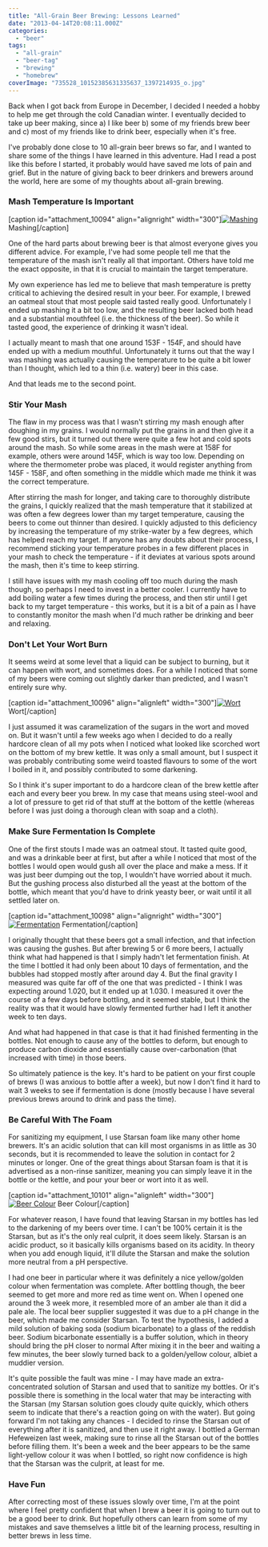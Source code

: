 ```yaml
---
title: "All-Grain Beer Brewing: Lessons Learned"
date: "2013-04-14T20:08:11.000Z"
categories: 
  - "beer"
tags: 
  - "all-grain"
  - "beer-tag"
  - "brewing"
  - "homebrew"
coverImage: "735528_10152385631335637_1397214935_o.jpg"
---
```


Back when I got back from Europe in December, I decided I needed a hobby to help me get through the cold Canadian winter. I eventually decided to take up beer making, since a) I like beer b) some of my friends brew beer and c) most of my friends like to drink beer, especially when it's free.

I've probably done close to 10 all-grain beer brews so far, and I wanted to share some of the things I have learned in this adventure. Had I read a post like this before I started, it probably would have saved me lots of pain and grief. But in the nature of giving back to beer drinkers and brewers around the world, here are some of my thoughts about all-grain brewing.

### Mash Temperature Is Important

\[caption id="attachment\_10094" align="alignright" width="300"\][![Mashing](images/736697_10152385631370637_1509096457_o-300x225.jpg)](http://www.migratorynerd.com/wordpress/wp-content/uploads/2013/04/736697_10152385631370637_1509096457_o.jpg) Mashing\[/caption\]

One of the hard parts about brewing beer is that almost everyone gives you different advice. For example, I've had some people tell me that the temperature of the mash isn't really all that important. Others have told me the exact opposite, in that it is crucial to maintain the target temperature.

My own experience has led me to believe that mash temperature is pretty critical to achieving the desired result in your beer. For example, I brewed an oatmeal stout that most people said tasted really good. Unfortunately I ended up mashing it a bit too low, and the resulting beer lacked both head and a substantial mouthfeel (i.e. the thickness of the beer). So while it tasted good, the experience of drinking it wasn't ideal.

I actually meant to mash that one around 153F - 154F, and should have ended up with a medium mouthful. Unfortunately it turns out that the way I was mashing was actually causing the temperature to be quite a bit lower than I thought, which led to a thin (i.e. watery) beer in this case.

And that leads me to the second point.

### Stir Your Mash

The flaw in my process was that I wasn't stirring my mash enough after doughing in my grains. I would normally put the grains in and then give it a few good stirs, but it turned out there were quite a few hot and cold spots around the mash. So while some areas in the mash were at 158F for example, others were around 145F, which is way too low. Depending on where the thermometer probe was placed, it would register anything from 145F - 158F, and often something in the middle which made me think it was the correct temperature.

After stirring the mash for longer, and taking care to thoroughly distribute the grains, I quickly realized that the mash temperature that it stabilized at was often a few degrees lower than my target temperature, causing the beers to come out thinner than desired. I quickly adjusted to this deficiency by increasing the temperature of my strike-water by a few degrees, which has helped reach my target. If anyone has any doubts about their process, I recommend sticking your temperature probes in a few different places in your mash to check the temperature - if it deviates at various spots around the mash, then it's time to keep stirring.

I still have issues with my mash cooling off too much during the mash though, so perhaps I need to invest in a better cooler. I currently have to add boiling water a few times during the process, and then stir until I get back to my target temperature - this works, but it is a bit of a pain as I have to constantly monitor the mash when I'd much rather be drinking and beer and relaxing.

### Don't Let Your Wort Burn

It seems weird at some level that a liquid can be subject to burning, but it can happen with wort, and sometimes does. For a while I noticed that some of my beers were coming out slightly darker than predicted, and I wasn't entirely sure why.

\[caption id="attachment\_10096" align="alignleft" width="300"\][![Wort](images/735528_10152385631335637_1397214935_o-300x225.jpg)](http://www.migratorynerd.com/wordpress/wp-content/uploads/2013/04/735528_10152385631335637_1397214935_o.jpg) Wort\[/caption\]

I just assumed it was caramelization of the sugars in the wort and moved on. But it wasn't until a few weeks ago when I decided to do a really hardcore clean of all my pots when I noticed what looked like scorched wort on the bottom of my brew kettle. It was only a small amount, but I suspect it was probably contributing some weird toasted flavours to some of the wort I boiled in it, and possibly contributed to some darkening.

So I think it's super important to do a hardcore clean of the brew kettle after each and every beer you brew. In my case that means using steel-wool and a lot of pressure to get rid of that stuff at the bottom of the kettle (whereas before I was just doing a thorough clean with soap and a cloth).

### Make Sure Fermentation Is Complete

One of the first stouts I made was an oatmeal stout. It tasted quite good, and was a drinkable beer at first, but after a while I noticed that most of the bottles I would open would gush all over the place and make a mess. If it was just beer dumping out the top, I wouldn't have worried about it much. But the gushing process also disturbed all the yeast at the bottom of the bottle, which meant that you'd have to drink yeasty beer, or wait until it all settled later on.

\[caption id="attachment\_10098" align="alignright" width="300"\][![Fermentation](images/168550_10152716999010637_1928322921_n-300x225.jpg)](http://www.migratorynerd.com/wordpress/wp-content/uploads/2013/04/168550_10152716999010637_1928322921_n.jpg) Fermentation\[/caption\]

I originally thought that these beers got a small infection, and that infection was causing the gushes. But after brewing 5 or 6 more beers, I actually think what had happened is that I simply hadn't let fermentation finish. At the time I bottled it had only been about 10 days of fermentation, and the bubbles had stopped mostly after around day 4. But the final gravity I measured was quite far off of the one that was predicted - I think I was expecting around 1.020, but it ended up at 1.030. I measured it over the course of a few days before bottling, and it seemed stable, but I think the reality was that it would have slowly fermented further had I left it another week to ten days.

And what had happened in that case is that it had finished fermenting in the bottles. Not enough to cause any of the bottles to deform, but enough to produce carbon dioxide and essentially cause over-carbonation (that increased with time) in those beers.

So ultimately patience is the key. It's hard to be patient on your first couple of brews (I was anxious to bottle after a week), but now I don't find it hard to wait 3 weeks to see if fermentation is done (mostly because I have several previous brews around to drink and pass the time).

### Be Careful With The Foam

For sanitizing my equipment, I use Starsan foam like many other home brewers. It's an acidic solution that can kill most organisms in as little as 30 seconds, but it is recommended to leave the solution in contact for 2 minutes or longer. One of the great things about Starsan foam is that it is advertised as a non-rinse sanitizer, meaning you can simply leave it in the bottle or the kettle, and pour your beer or wort into it as well.

\[caption id="attachment\_10101" align="alignleft" width="300"\][![Beer Colour](images/529319_10152737224595637_2122518071_n-300x300.jpg)](http://www.migratorynerd.com/wordpress/wp-content/uploads/2013/04/529319_10152737224595637_2122518071_n.jpg) Beer Colour\[/caption\]

For whatever reason, I have found that leaving Starsan in my bottles has led to the darkening of my beers over time. I can't be 100% certain it is the Starsan, but as it's the only real culprit, it does seem likely. Starsan is an acidic product, so it basically kills organisms based on its acidity. In theory when you add enough liquid, it'll dilute the Starsan and make the solution more neutral from a pH perspective.

I had one beer in particular where it was definitely a nice yellow/golden colour when fermentation was complete. After bottling though, the beer seemed to get more and more red as time went on. When I opened one around the 3 week more, it resembled more of an amber ale than it did a pale ale. The local beer supplier suggested it was due to a pH change in the beer, which made me consider Starsan. To test the hypothesis, I added a mild solution of baking soda (sodium bicarbonate) to a glass of the reddish beer. Sodium bicarbonate essentially is a buffer solution, which in theory should bring the pH closer to normal After mixing it in the beer and waiting a few minutes, the beer slowly turned back to a golden/yellow colour, albiet a muddier version.

It's quite possible the fault was mine - I may have made an extra-concentrated solution of Starsan and used that to sanitize my bottles. Or it's possible there is something in the local water that may be interacting with the Starsan (my Starsan solution goes cloudy quite quickly, which others seem to indicate that there's a reaction going on with the water). But going forward I'm not taking any chances - I decided to rinse the Starsan out of everything after it is sanitized, and then use it right away. I bottled a German Hefeweizen last week, making sure to rinse all the Starsan out of the bottles before filling them. It's been a week and the beer appears to be the same light-yellow colour it was when I bottled, so right now confidence is high that the Starsan was the culprit, at least for me.

### Have Fun

After correcting most of these issues slowly over time, I'm at the point where I feel pretty confident that when I brew a beer it is going to turn out to be a good beer to drink. But hopefully others can learn from some of my mistakes and save themselves a little bit of the learning process, resulting in better brews in less time.
